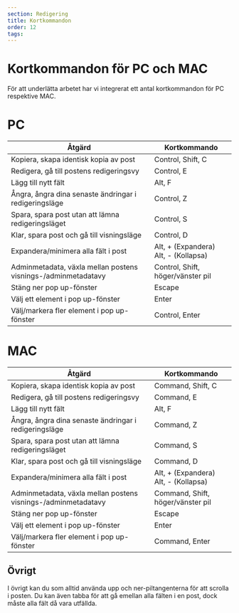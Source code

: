 ```yaml
---
section: Redigering
title: Kortkommandon
order: 12
tags:
---
```


# Kortkommandon för PC och MAC
För att underlätta arbetet har vi integrerat ett antal kortkommandon för PC respektive MAC. 
 
 
 
 
# PC 
    
| Åtgärd 					    	|         Kortkommando 																   	             |
|	 ------------- 						| 				------------- 																    |
| Kopiera, skapa identisk kopia av post 				|Control, Shift, C  								    |
| Redigera, gå till postens redigeringsvy 						|Control, E  				  							    |
| Lägg till nytt fält							|  																  Alt, F 														  |
| Ångra, ångra dina senaste ändringar i redigeringsläge	| 			Control, Z		  |  
| Spara, spara post utan att lämna redigeringsläget   | Control, S |
| Klar, spara post och gå till visningsläge | Control, D |
| Expandera/minimera alla fält i post 		|						Alt, + (Expandera) Alt, - (Kollapsa)  										  |
| Adminmetadata, växla mellan postens visnings-/adminmetadatavy    |Control, Shift, höger/vänster pil   	  |
| Stäng ner pop up-fönster | Escape |
| Välj ett element i pop up-fönster | Enter |
| Välj/markera fler element i pop up-fönster | Control, Enter |

 
 

# MAC 
    
|               Åtgärd 					    	| 										Kortkommando 																	|
|						 ------------- 						| 										------------- 																|
| Kopiera, skapa identisk kopia av post  				| Command, Shift, C  								|
| Redigera, gå till postens redigeringsvy  | Command, E   |
| Lägg till nytt fält | Alt, F  |
| Ångra, ångra dina senaste ändringar i redigeringsläge | Command, Z |
| Spara, spara post utan att lämna redigeringsläget   | Command, S  |
| Klar, spara post och gå till visningsläge | Command, D |
| Expandera/minimera alla fält i post | Alt, + (Expandera) Alt, - (Kollapsa) |
| Adminmetadata, växla mellan postens visnings-/adminmetadatavy       | Command, Shift, höger/vänster pil |
| Stäng ner pop up-fönster | Escape |
| Välj ett element i pop up-fönster | Enter |
| Välj/markera fler element i pop up-fönster | Command, Enter |




## Övrigt
I övrigt kan du som alltid använda upp och ner-piltangenterna för att scrolla i posten. Du kan även tabba för att gå emellan alla fälten i en post, dock måste alla fält då vara utfällda. 
  



